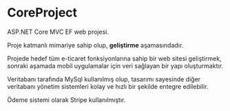 # CoreProject

ASP.NET Core MVC EF web projesi.

Proje katmanlı mimariye sahip olup, <strong>geliştirme</strong> aşamasındadır.

Projede hedef tüm e-ticaret fonksiyonlarına sahip bir web sitesi
geliştirmek, sonraki aşamada mobil uygulamalar için veri sağlayan
bir yapı oluşturmaktır.

Veritabanı tarafında MySql kullanılmış olup, tasarımı sayesinde diğer veritabanı yönetim sistemleri
kolay ve hızlı bir şekilde entegre edilebilir.

Ödeme sistemi olarak Stripe kullanılmıştır.

